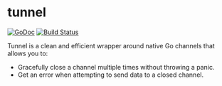 # tunnel

[![GoDoc](https://godoc.org/github.com/atedja/gtunnel?status.svg)](https://godoc.org/github.com/atedja/gtunnel) [![Build Status](https://travis-ci.org/atedja/gtunnel.svg?branch=master)](https://travis-ci.org/atedja/gtunnel)

Tunnel is a clean and efficient wrapper around native Go channels that allows you to:
* Gracefully close a channel multiple times without throwing a panic.
* Get an error when attempting to send data to a closed channel.
